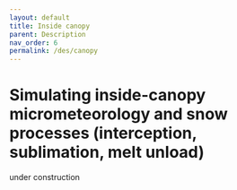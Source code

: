 ```yaml
---
layout: default
title: Inside canopy
parent: Description
nav_order: 6
permalink: /des/canopy
---
```


# Simulating inside-canopy micrometeorology and snow processes (interception, sublimation, melt unload)

under construction
